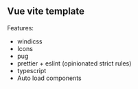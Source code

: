 ## Vue vite template

Features:
- windicss
- Icons
- pug
- prettier + eslint (opinionated strict rules)
- typescript
- Auto load components
